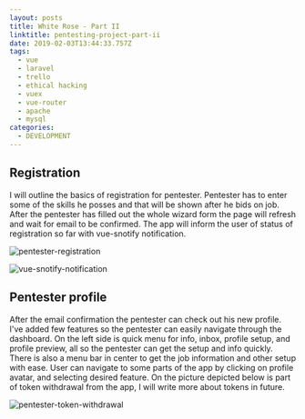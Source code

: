 ```yaml
---
layout: posts
title: White Rose - Part II
linktitle: pentesting-project-part-ii
date: 2019-02-03T13:44:33.757Z
tags:
  - vue
  - laravel
  - trello
  - ethical hacking
  - vuex
  - vue-router
  - apache
  - mysql
categories:
  - DEVELOPMENT
---
```

## Registration

I will outline the basics of registration for pentester. Pentester has to enter some of the skills he posses and that will be shown after he bids on job. After the pentester has filled out the whole wizard form the page will refresh and wait for email to be confirmed. The app will inform the user of status of registration so far with vue-snotify notification.

![pentester-registration](/img/pentester-registration.png "Pentester Registration")

![vue-snotify-notification](/img/registration-success.png "Vue notifies user of registration success")

## Pentester profile

After the email confirmation the pentester can check out his new profile. I've added few features so the pentester can easily navigate through the dashboard. On the left side is quick menu for info, inbox, profile setup, and profile preview, all so the pentester can get the setup and info quickly. There is also a menu bar in center to get the job information and other setup with ease. User can navigate to some parts of the app by clicking on profile avatar, and selecting desired feature. On the picture depicted below is part of token withdrawal from the app, I will write more about tokens in future.

![pentester-token-withdrawal](/img/pentester-withdrawal.png "Pentester withdrawing tokens")
